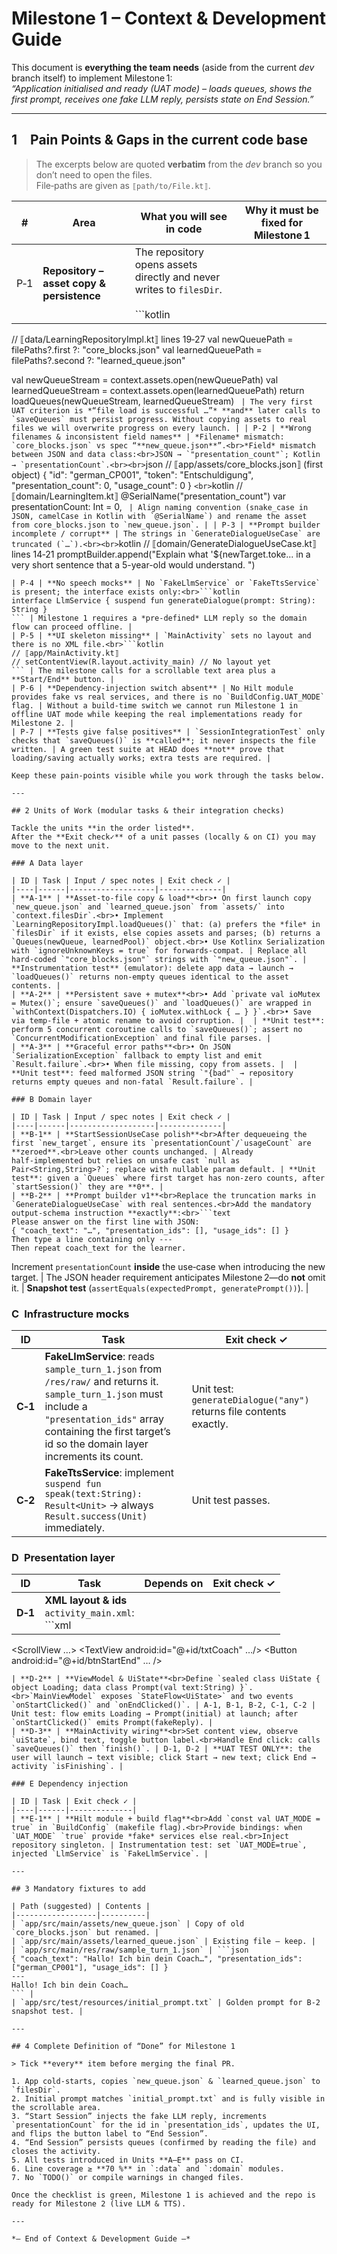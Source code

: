 # Milestone 1 – Context & Development Guide

This document is **everything the team needs** (aside from the current *dev* branch itself) to implement Milestone 1:  
*“Application initialised and ready (UAT mode) – loads queues, shows the first prompt, receives one fake LLM reply, persists state on End Session.”*

---

## 1 Pain Points & Gaps in the current code base

> The excerpts below are quoted **verbatim** from the *dev* branch so you don’t need to open the files.  
> File‑paths are given as `⟦path/to/File.kt⟧`.

| # | Area | What you will see in code | Why it must be fixed for Milestone 1 |
|---|------|---------------------------|--------------------------------------|
| P‑1 | **Repository – asset copy & persistence** | The repository opens assets directly and never writes to `filesDir`.<br><br>```kotlin
// ⟦data/LearningRepositoryImpl.kt⟧ lines 19‑27
val newQueuePath = filePaths?.first ?: "core_blocks.json"
val learnedQueuePath = filePaths?.second ?: "learned_queue.json"

val newQueueStream = context.assets.open(newQueuePath)
val learnedQueueStream = context.assets.open(learnedQueuePath)
return loadQueues(newQueueStream, learnedQueueStream)
``` | The very first UAT criterion is *“file load is successful …”* **and** later calls to `saveQueues` must persist progress. Without copying assets to real files we will overwrite progress on every launch. |
| P‑2 | **Wrong filenames & inconsistent field names** | *Filename* mismatch: `core_blocks.json` vs spec “**new_queue.json**”.<br>*Field* mismatch between JSON and data class:<br>JSON → `"presentation_count"`; Kotlin → `presentationCount`.<br><br>```json
// ⟦app/assets/core_blocks.json⟧ (first object)
{ "id": "german_CP001", "token": "Entschuldigung", "presentation_count": 0, "usage_count": 0 }
```<br>```kotlin
// ⟦domain/LearningItem.kt⟧
@SerialName("presentation_count") var presentationCount: Int = 0,
``` | Align naming convention (snake_case in JSON, camelCase in Kotlin with `@SerialName`) and rename the asset from core_blocks.json to `new_queue.json`. |
| P‑3 | **Prompt builder incomplete / corrupt** | The strings in `GenerateDialogueUseCase` are truncated (`…`).<br><br>```kotlin
// ⟦domain/GenerateDialogueUseCase.kt⟧ lines 14‑21
promptBuilder.append("Explain what '${newTarget.toke... in a very short sentence that a 5-year-old would understand. ")
``` | These ellipsis strings do **not compile**. A correct prompt builder must insert the new target, the learned pool list, **and** the JSON output‑schema instruction required by later milestones. |
| P‑4 | **No speech mocks** | No `FakeLlmService` or `FakeTtsService` is present; the interface exists only:<br>```kotlin
interface LlmService { suspend fun generateDialogue(prompt: String): String }
``` | Milestone 1 requires a *pre‑defined* LLM reply so the domain flow can proceed offline. |
| P‑5 | **UI skeleton missing** | `MainActivity` sets no layout and there is no XML file.<br>```kotlin
// ⟦app/MainActivity.kt⟧
// setContentView(R.layout.activity_main) // No layout yet
``` | The milestone calls for a scrollable text area plus a **Start/End** button. |
| P‑6 | **Dependency‑injection switch absent** | No Hilt module provides fake vs real services, and there is no `BuildConfig.UAT_MODE` flag. | Without a build‑time switch we cannot run Milestone 1 in offline UAT mode while keeping the real implementations ready for Milestone 2. |
| P‑7 | **Tests give false positives** | `SessionIntegrationTest` only checks that `saveQueues()` is **called**; it never inspects the file written. | A green test suite at HEAD does **not** prove that loading/saving actually works; extra tests are required. |

Keep these pain‑points visible while you work through the tasks below.

---

## 2 Units of Work (modular tasks & their integration checks)

Tackle the units **in the order listed**.  
After the **Exit check✓** of a unit passes (locally & on CI) you may move to the next unit.

### A Data layer

| ID | Task | Input / spec notes | Exit check ✓ |
|----|------|-------------------|--------------|
| **A‑1** | **Asset‑to‑file copy & load**<br>• On first launch copy `new_queue.json` and `learned_queue.json` from `assets/` into `context.filesDir`.<br>• Implement `LearningRepositoryImpl.loadQueues()` that: (a) prefers the *file* in `filesDir` if it exists, else copies assets and parses; (b) returns a `Queues(newQueue, learnedPool)` object.<br>• Use Kotlinx Serialization with `ignoreUnknownKeys = true` for forwards‑compat. | Replace all hard‑coded `"core_blocks.json"` strings with `"new_queue.json"`. | **Instrumentation test** (emulator): delete app data → launch → `loadQueues()` returns non‑empty queues identical to the asset contents. |
| **A‑2** | **Persistent save + mutex**<br>• Add `private val ioMutex = Mutex()`; ensure `saveQueues()` and `loadQueues()` are wrapped in `withContext(Dispatchers.IO) { ioMutex.withLock { … } }`.<br>• Save via temp‑file + atomic rename to avoid corruption. |  | **Unit test**: perform 5 concurrent coroutine calls to `saveQueues()`; assert no `ConcurrentModificationException` and final file parses. |
| **A‑3** | **Graceful error paths**<br>• On JSON `SerializationException` fallback to empty list and emit `Result.failure`.<br>• When file missing, copy from assets. |  | **Unit test**: feed malformed JSON string `"{bad"` → repository returns empty queues and non‑fatal `Result.failure`. |

### B Domain layer

| ID | Task | Input / spec notes | Exit check ✓ |
|----|------|-------------------|--------------|
| **B‑1** | **StartSessionUseCase polish**<br>After dequeueing the first `new_target`, ensure its `presentationCount`/`usageCount` are **zeroed**.<br>Leave other counts unchanged. | Already half‑implemented but relies on unsafe cast `null as Pair<String,String>?`; replace with nullable param default. | **Unit test**: given a `Queues` where first target has non‑zero counts, after `startSession()` they are **0**. |
| **B‑2** | **Prompt builder v1**<br>Replace the truncation marks in `GenerateDialogueUseCase` with real sentences.<br>Add the mandatory output‑schema instruction **exactly**:<br>```text
Please answer on the first line with JSON:
{ "coach_text": "…", "presentation_ids": [], "usage_ids": [] }
Then type a line containing only ---
Then repeat coach_text for the learner.
```
Increment `presentationCount` **inside** the use‑case when introducing the new target. | The JSON header requirement anticipates Milestone 2—do **not** omit it. | **Snapshot test** (`assertEquals(expectedPrompt, generatePrompt())`). |

### C Infrastructure mocks

| ID | Task | Exit check ✓ |
|----|------|--------------|
| **C‑1** | **FakeLlmService**: reads `sample_turn_1.json` from `/res/raw/` and returns it.<br>`sample_turn_1.json` must include a `"presentation_ids"` array containing the first target’s id so the domain layer increments its count. | Unit test: `generateDialogue("any")` returns file contents exactly. |
| **C‑2** | **FakeTtsService**: implement `suspend fun speak(text:String): Result<Unit>` → always `Result.success(Unit)` immediately. | Unit test passes. |

### D Presentation layer

| ID | Task | Depends on | Exit check ✓ |
|----|------|------------|--------------|
| **D‑1** | **XML layout & ids**<br>`activity_main.xml`:<br>```xml
<ScrollView …>
  <TextView android:id="@+id/txtCoach" …/>
</ScrollView>
<Button android:id="@+id/btnStartEnd" … />
``` | – | Layout preview renders; ids compile. |
| **D‑2** | **ViewModel & UiState**<br>Define `sealed class UiState { object Loading; data class Prompt(val text:String) }`.<br>`MainViewModel` exposes `StateFlow<UiState>` and two events `onStartClicked()` and `onEndClicked()`. | A‑1, B‑1, B‑2, C‑1, C‑2 | Unit test: flow emits Loading → Prompt(initial) at launch; after `onStartClicked()` emits Prompt(fakeReply). |
| **D‑3** | **MainActivity wiring**<br>Set content view, observe `uiState`, bind text, toggle button label.<br>Handle End click: calls `saveQueues()` then `finish()`. | D‑1, D‑2 | **UAT TEST ONLY**: the user will launch → text visible; click Start → new text; click End → activity `isFinishing`. |

### E Dependency injection

| ID | Task | Exit check ✓ |
|----|------|--------------|
| **E‑1** | **Hilt module + build flag**<br>Add `const val UAT_MODE = true` in `BuildConfig` (makefile flag).<br>Provide bindings: when `UAT_MODE` `true` provide *fake* services else real.<br>Inject repository singleton. | Instrumentation test: set `UAT_MODE=true`, injected `LlmService` is `FakeLlmService`. |

---

## 3 Mandatory fixtures to add

| Path (suggested) | Contents |
|------------------|----------|
| `app/src/main/assets/new_queue.json` | Copy of old `core_blocks.json` but renamed. |
| `app/src/main/assets/learned_queue.json` | Existing file — keep. |
| `app/src/main/res/raw/sample_turn_1.json` | ```json
{ "coach_text": "Hallo! Ich bin dein Coach…", "presentation_ids": ["german_CP001"], "usage_ids": [] }
---
Hallo! Ich bin dein Coach…
``` |
| `app/src/test/resources/initial_prompt.txt` | Golden prompt for B‑2 snapshot test. |

---

## 4 Complete Definition of “Done” for Milestone 1

> Tick **every** item before merging the final PR.

1. App cold‑starts, copies `new_queue.json` & `learned_queue.json` to `filesDir`.  
2. Initial prompt matches `initial_prompt.txt` and is fully visible in the scrollable area.  
3. “Start Session” injects the fake LLM reply, increments `presentationCount` for the id in `presentation_ids`, updates the UI, and flips the button label to “End Session”.  
4. “End Session” persists queues (confirmed by reading the file) and closes the activity.  
5. All tests introduced in Units **A–E** pass on CI.  
6. Line coverage ≥ **70 %** in `:data` and `:domain` modules.  
7. No `TODO()` or compile warnings in changed files.  

Once the checklist is green, Milestone 1 is achieved and the repo is ready for Milestone 2 (live LLM & TTS).

---

*— End of Context & Development Guide —*
